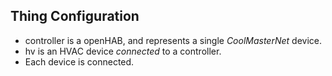 ## Thing Configuration

* controller is a openHAB, and represents a single *CoolMasterNet* device.
* hv is an HVAC device *connected* to a controller. 
* Each device is connected.

